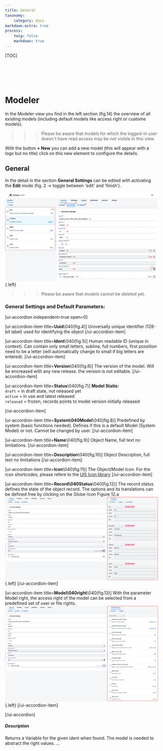 ```yaml
---
title: General
taxonomy:
    category: docs
markdown.extra: true
process:
    twig: false
    markdown: true
---
```


[TOC]

<br>
<br>
<br>
<br>


# Modeler

In the Modeler view you find in the left section (fig.14) the overview of all existing models (including default models like access right or custome models).

>>> Please be aware that models for which the logged-in user doesn`t have read access may be not visible in this view.

With the button **+ New** you can add a new model (this will appear with a logo but no title) click on this new element to configure the details.

## General

In the detail in the section **General Settings** can be edited with activating the **Edit** mode (fig. 2 -> toggle between 'edit' and 'finish').

![Modeler General](modeler-general.png?lightbox=1024&cropResize=900,900) {.left}

>>> Please be aware that models cannot be deleted yet.

### General Settings and Default Parameters:

[ui-accordion independent=true open=0]

[ui-accordion-item title=<b>Uuid</b>\040(fig.4)]
Universally unique identifier (128-bit label) used for identifying the object
[/ui-accordion-item]


[ui-accordion-item title=<b>Ident</b>\040(fig.5)]
Human readable ID (unique in context). Can contain only small letters, subline, full numbers, first possition need to be a letter (will automatically change to small if big letters are entered).
[/ui-accordion-item]


[ui-accordion-item title=<b>Version</b>\040(fig.6)]
The version of the model. Will be encreased with any new release. the version is not editable.
[/ui-accordion-item]


[ui-accordion-item title=<b>Status</b>\040(fig.7)]
**Model Statis:**<br>
<code>draft</code> = in draft state, not released yet<br>
<code>active</code> =  in use and latest released<br>
<code>released</code> = frozen, records points to model version initially released<br>

[/ui-accordion-item]


[ui-accordion-item title=<b>System\040Model</b>\040(fig.8)]
Predefined by system (basic functions needed). Defines if this is a default Model (System Model) or not. Cannot be changed by user.
[/ui-accordion-item]


[ui-accordion-item title=<b>Name</b>\040(fig.9)]
Object Name, full text no limitations.
[/ui-accordion-item]


[ui-accordion-item title=<b>Description</b>\040(fig.10)]
Object Description, full text no limitations
[/ui-accordion-item]


[ui-accordion-item title=<b>Icon</b>\040(fig.11)]
The Object/Model Icon. For the icon shortcodes, please refere to the [UI5 Icon library](https://sapui5.hana.ondemand.com/sdk/test-resources/sap/m/demokit/iconExplorer/webapp/index.html#/overview/SAP-icons)
[/ui-accordion-item]


[ui-accordion-item title=<b>Record\040Status</b>\040(fig.12)]
The record status defines the state of the object record. The options and its translations can be defined free by clicking on the Globe-Icon Figure 12.a<br>
![Record Status](record-status-detail.png?lightbox=1024&cropResize=500,500) {.left}
[/ui-accordion-item]


[ui-accordion-item title=<b>Model\040right</b>\040(fig.13)]
With the parameter Model right, the access right of the model can be selected from a predefined set of user or file rights.<br>
![Model right](model-right-detail.png?lightbox=1024&cropResize=500,500) {.left}
[/ui-accordion-item]

[/ui-accordion]


##### Description
Returns a Variable for the given ident when found. The model is needed to abstract the right values.
...

